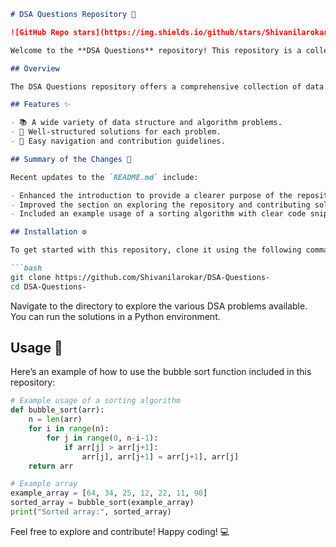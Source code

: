 ```markdown
# DSA Questions Repository 🚀

![GitHub Repo stars](https://img.shields.io/github/stars/Shivanilarokar/DSA-Questions-) ![GitHub forks](https://img.shields.io/github/forks/Shivanilarokar/DSA-Questions-) ![GitHub issues](https://img.shields.io/github/issues/Shivanilarokar/DSA-Questions-)

Welcome to the **DSA Questions** repository! This repository is a collection of data structures and algorithms problems, designed to sharpen your coding and problem-solving skills. It serves as a valuable resource for both beginners and experienced developers looking to practice their problem-solving abilities.

## Overview

The DSA Questions repository offers a comprehensive collection of data structures and algorithms problems for practice and learning.

## Features ✨

- 📚 A wide variety of data structure and algorithm problems.
- 🔧 Well-structured solutions for each problem.
- 🧭 Easy navigation and contribution guidelines.

## Summary of the Changes 💖

Recent updates to the `README.md` include:

- Enhanced the introduction to provide a clearer purpose of the repository.
- Improved the section on exploring the repository and contributing solutions.
- Included an example usage of a sorting algorithm with clear code snippets.

## Installation ⚙️

To get started with this repository, clone it using the following command:

```bash
git clone https://github.com/Shivanilarokar/DSA-Questions-
cd DSA-Questions-
```

Navigate to the directory to explore the various DSA problems available. You can run the solutions in a Python environment.

## Usage 📖

Here’s an example of how to use the bubble sort function included in this repository:

```python
# Example usage of a sorting algorithm
def bubble_sort(arr):
    n = len(arr)
    for i in range(n):
        for j in range(0, n-i-1):
            if arr[j] > arr[j+1]:
                arr[j], arr[j+1] = arr[j+1], arr[j]
    return arr

# Example array
example_array = [64, 34, 25, 12, 22, 11, 90]
sorted_array = bubble_sort(example_array)
print("Sorted array:", sorted_array)
```

Feel free to explore and contribute! Happy coding! 💻
```